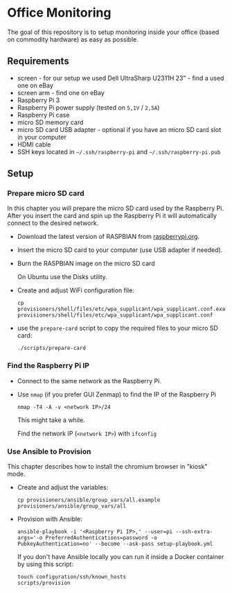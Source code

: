 # Office Monitoring

The goal of this repository is to setup monitoring inside your office (based on commodity hardware) as easy as possible.

## Requirements

- screen - for our setup we used Dell UltraSharp U2311H 23" - find a used one on eBay
- screen arm - find one on eBay
- Raspberry Pi 3
- Raspberry Pi power supply (tested on `5,1V` / `2,5A`)
- Raspberry Pi case
- micro SD memory card
- micro SD card USB adapter - optional if you have an micro SD card slot in your computer
- HDMI cable
- SSH keys located in `~/.ssh/raspberry-pi` and `~/.ssh/raspberry-pi.pub`

## Setup

### Prepare micro SD card

In this chapter you will prepare the micro SD card used by the Raspberry Pi. After you insert the card and spin up the Raspberry Pi it will automatically connect to the desired network.

- Download the latest version of RASPBIAN from [raspberrypi.org](https://www.raspberrypi.org/downloads/raspbian/).
- Insert the micro SD card to your computer (use USB adapter if needed).
- Burn the RASPBIAN image on the micro SD card

  On Ubuntu use the Disks utility.

- Create and adjust WiFi configuration file:

  ```
  cp provisioners/shell/files/etc/wpa_supplicant/wpa_supplicant.conf.example provisioners/shell/files/etc/wpa_supplicant/wpa_supplicant.conf
  ```

- use the `prepare-card` script to copy the required files to your micro SD card:

  ```
  ./scripts/prepare-card
  ```

### Find the Raspberry Pi IP

- Connect to the same network as the Raspberry Pi.
- Use `nmap` (if you prefer GUI Zenmap) to find the IP of the Raspberry Pi

  ```
  nmap -T4 -A -v <network IP>/24
  ```

  This might take a while.

  Find the network IP (`<network IP>`) with `ifconfig`

### Use Ansible to Provision

This chapter describes how to install the chromium browser in "kiosk" mode.

- Create and adjust the variables:

  ```
  cp provisioners/ansible/group_vars/all.example provisioners/ansible/group_vars/all
  ```
- Provision with Ansible:

  ```
  ansible-playbook -i '<Raspberry Pi IP>,' --user=pi --ssh-extra-args='-o PreferredAuthentications=password -o PubkeyAuthentication=no' --become --ask-pass setup-playbook.yml
  ```

  If you don't have Ansible locally you can run it inside a Docker container by using this script:

  ```
  touch configuration/ssh/known_hosts
  scripts/provision
  ```
